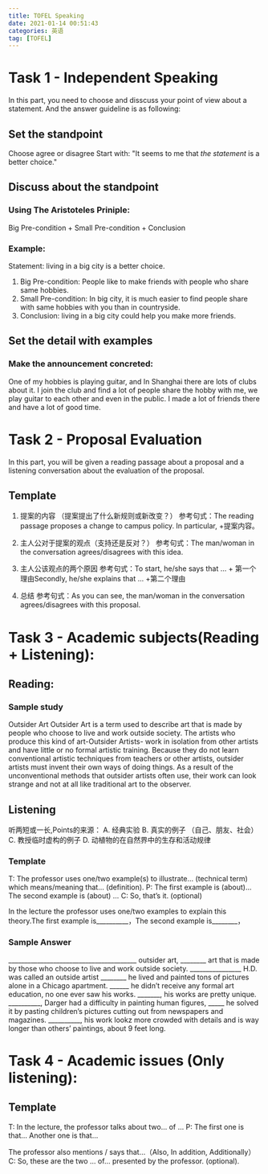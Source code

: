 ```yaml
---
title: TOFEL Speaking
date: 2021-01-14 00:51:43
categories: 英语
tag: [TOFEL]       
---
```

# Task 1 - Independent Speaking
In this part, you need to choose and disscuss your point of view about a statement. And the answer guideline is as following:
## Set the standpoint
Choose agree or disagree
Start with: "It seems to me that *the statement* is a better choice."  
## Discuss about the standpoint
### Using **The Aristoteles Priniple**:
Big Pre-condition + Small Pre-condition + Conclusion
### Example:
Statement: 
living in a big city is a better choice.
1. Big Pre-condition: 
People like to make friends with people who share same hobbies.
2. Small Pre-condition: 
In big city, it is much easier to find people share with same hobbies with you than in countryside.
3. Conclusion: 
living in a big city could help you make more friends.

## Set the detail with examples
### Make the announcement concreted:
One of my hobbies is playing guitar, and In Shanghai there are lots of clubs about it. I join the club and find a lot of people share the hobby with me, we play guitar to each other and even in the public. I made a lot of friends there and have a lot of good time. 

# Task 2 - Proposal Evaluation
In this part, you will be given a reading passage about a proposal and a listening conversation about the evaluation of the proposal.
## Template

1. 提案的内容 （提案提出了什么新规则或新改变？）
参考句式：The reading passage proposes a change to campus policy. In particular, +提案内容。

2. 主人公对于提案的观点（支持还是反对？）
参考句式：The man/woman in the conversation agrees/disagrees with this idea.

3. 主人公该观点的两个原因
参考句式：To start, he/she says that ... + 第一个理由Secondly, he/she explains that ... +第二个理由

4. 总结
参考句式：As you can see, the man/woman in the conversation agrees/disagrees with this proposal.

# Task 3 - Academic subjects(Reading + Listening):
## Reading:
### Sample study
Outsider Art
Outsider Art is a term used to describe art that is made by people who choose to live and work outside society. The artists who produce this kind of art-Outsider Artists- work in isolation from other artists and have little or no formal artistic training. Because they do not learn conventional artistic techniques from teachers or other artists, outsider artists must invent their own ways of doing things. As a result of the unconventional methods that outsider artists often use, their work can look strange and not at all like traditional art to the observer.

## Listening
听两短或一长,Points的来源：
A. 经典实验 B. 真实的例子 （自己、朋友、社会）C. 教授临时虚构的例子 D. 动植物的在自然界中的生存和活动规律
### Template
T: The professor uses one/two example(s) to illustrate… (technical term) which means/meaning that... (definition).
P: The first example is (about)…
The second example is (about) …
C: So, that’s it. (optional)

In the lecture the professor uses one/two examples to explain this theory.The first example is__________，The second example is________，
### Sample Answer
________________________________________ outsider art, ________ art that is made by those who choose to live and work outside society.
________________ H.D. was called an outside artist ________ he lived and painted tons of pictures alone in a Chicago apartment. ______ he didn’t receive any formal art education, no one ever saw his works. _______, his works are pretty unique. __________, Darger had a difficulty in painting human figures, _____ he solved it by pasting children’s pictures cutting out from newspapers and magazines. __________, his work lookz more crowded with details and is way longer than others’ paintings, about 9 feet long.

# Task 4 - Academic issues (Only listening):
## Template
T: In the lecture, the professor talks about two… of …
P: The first one is that…
Another one is that...

The professor also mentions / says that…（Also, In addition, Additionally）C: So, these are the two … of… presented by the professor. (optional).


